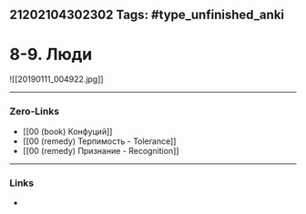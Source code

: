 21202104302302
Tags: #type_unfinished_anki 
---
# 8-9. Люди

![[20190111_004922.jpg]]

---
### Zero-Links
- [[00 (book) Конфуций]]
- [[00 (remedy) Терпимость - Tolerance]]
- [[00 (remedy) Признание - Recognition]]
---	
### Links
-